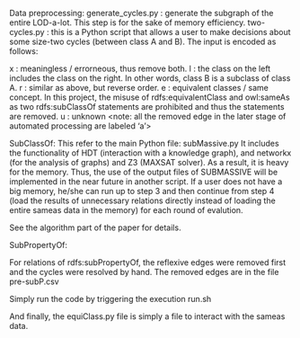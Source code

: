 Data preprocessing:
generate_cycles.py : generate the subgraph of the entire LOD-a-lot. This step is for the sake of memory efficiency.
two-cycles.py : this is a Python script that allows a user to make decisions about some size-two cycles (between class A and B). The input is encoded as follows:

x : meaningless / errorneous, thus remove both.
l : the class on the left includes the class on the right. In other words, class B is a subclass of class A.
r : similar as above, but reverse order.
e : equivalent classes / same concept. In this project, the misuse of rdfs:equivalentClass and owl:sameAs as two rdfs:subClassOf statements are prohibited and thus the statements are removed.
u : unknown
<note: all the removed edge in the later stage of automated processing are labeled ‘a’>

SubClassOf:
This refer to the main Python file: subMassive.py
It includes the functionality of HDT (interaction with a knowledge graph), and networkx (for the analysis of graphs) and Z3 (MAXSAT solver). As a result, it is heavy for the memory. Thus, the use of the output files of SUBMASSIVE will be implemented in the near future in another script.
If a user does not have a big memory, he/she can run up to step 3 and then continue from step 4 (load the results of unnecessary relations directly instead of loading the entire sameas data in the memory) for each round of evalution.

See the algorithm part of the paper for details.

SubPropertyOf:

For relations of rdfs:subPropertyOf, the reflexive edges were removed first and the cycles were resolved by hand. The removed edges are in the file pre-subP.csv

Simply run the code by triggering the execution run.sh

And finally, the equiClass.py file is simply a file to interact with the sameas data.

